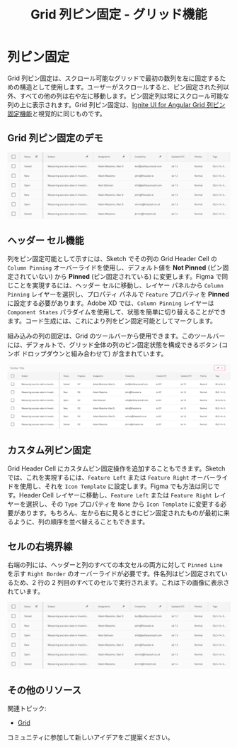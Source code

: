 ﻿---
title: Grid 列ピン固定 - グリッド機能
_description: Grid 列ピン固定は、スクロール可能なグリッドで選択された列をピン固定するための構造です。 
_keywords: デザイン システム, デザイン システム UX, UI キット, Figma, Figma to Angular, Figma からコードをエクスポート, Figma to HTML, Figma UI キット, Sketch, Ignite UI for Angular, Sketch to Angular, Angular, Angular デザイン システム, Sketch からコードをエクスポート, Angular 用のデザイン キット, Sketch HTML, Sketch to HTML, Sketch UI キット, Adobe XD, Adobe XD to Angular, Adobe XD からコードをエクスポート, Adobe XD to HTML, Adobe XD UI キット
_language: ja
---

# 列ピン固定

Grid 列ピン固定は、スクロール可能なグリッドで最初の数列を左に固定するための構造として使用します。ユーザーがスクロールすると、ピン固定された列以外、すべての他の列は右や左に移動します。ピン固定列は常にスクロール可能な列の上に表示されます。Grid 列ピン固定は、[Ignite UI for Angular Grid 列ピン固定機能](https://jp.infragistics.com/products/ignite-ui-angular/angular/components/grid_column_pinning.html)と視覚的に同じものです。

## Grid 列ピン固定のデモ

<img class="responsive-img" src="../images/grid_column_pinning_demo.png" srcset="../images/grid_column_pinning_demo@2x.png 2x" />

## ヘッダー セル機能

列をピン固定可能として示すには、Sketch でその列の Grid Header Cell の `Column Pinning` オーバーライドを使用し、デフォルト値を **Not Pinned** (ピン固定されていない) から **Pinned** (ピン固定されている) に変更します。Figma で同じことを実現するには、ヘッダー セルに移動し、レイヤー パネルから `Column Pinning` レイヤーを選択し、プロパティ パネルで `Feature` プロパティを **Pinned** に設定する必要があります。Adobe XD では、`Column Pinning` レイヤーは `Component States` パラダイムを使用して、状態を簡単に切り替えることができます。コード生成には、これにより列をピン固定可能としてマークします。

組み込みの列の固定は、Grid のツールバーから使用できます。このツールバーには、デフォルトで、グリッド全体の列のピン固定状態を構成できるボタン (コンボ ドロップダウンと組み合わせて) が含まれています。

<img class="responsive-img" src="../images/grid_column_pinning_built_in.png" srcset="../images/grid_column_pinning_built_in@2x.png 2x" />

## カスタム列ピン固定

Grid Header Cell にカスタムピン固定操作を追加することもできます。Sketch では、これを実現するには、`Feature Left` または `Feature Right` オーバーライドを使用し、それを `Icon Template` に設定します。Figma でも方法は同じです。Header Cell レイヤーに移動し、`Feature Left` または `Feature Right` レイヤーを選択し、その `Type` プロパティを `None` から `Icon Template` に変更する必要があります。もちろん、左から右に見るときにピン固定されたものが最初に来るように、列の順序を並べ替えることもできます。

## セルの右境界線

右端の列には、ヘッダーと列のすべての本文セルの両方に対して `Pinned Line` を示す `Right Border` のオーバーライドが必要です。件名列はピン固定されているため、2 行の 2 列目のすべてのセルで実行されます。これは下の画像に表示されています。

<img class="responsive-img" src="../images/grid_column_pinning_demo.png" srcset="../images/grid_column_pinning_demo@2x.png 2x" />

## その他のリソース

関連トピック:

- [Grid](grid.md)
  <div class="divider--half"></div>

コミュニティに参加して新しいアイデアをご提案ください。
